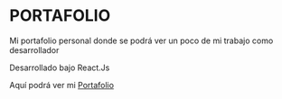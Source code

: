 # PORTAFOLIO
Mi portafolio personal donde se podrá ver un poco de mi trabajo como desarrollador

Desarrollado bajo React.Js 

Aquí podrá ver mi [Portafolio](https://albertvr-dev.web.app/)
